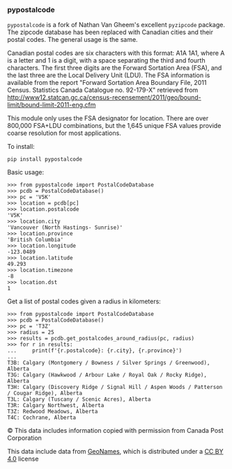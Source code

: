 ### pypostalcode

`pypostalcode` is a fork of Nathan Van Gheem's excellent `pyzipcode` package. The zipcode database has been replaced with Canadian cities and their postal codes. The general usage is the same.

Canadian postal codes are six characters with this format: A1A 1A1, where A is a letter and 1 is a digit, with a space separating the third and fourth characters. The first three digits are the Forward Sortation Area (FSA), and the last three are the Local Delivery Unit (LDU). The FSA information is available from the report "Forward Sortation Area Boundary File, 2011 Census. Statistics Canada Catalogue no. 92-179-X" retrieved from
 http://www12.statcan.gc.ca/census-recensement/2011/geo/bound-limit/bound-limit-2011-eng.cfm

This module only uses the FSA designator for location. There are over 800,000 FSA+LDU combinations, but the 1,645 unique FSA values provide coarse resolution for most applications.

To install:

```
pip install pypostalcode
```

Basic usage:

```pycon
>>> from pypostalcode import PostalCodeDatabase
>>> pcdb = PostalCodeDatabase()
>>> pc = 'V5K'
>>> location = pcdb[pc]
>>> location.postalcode
'V5K'
>>> location.city
'Vancouver (North Hastings- Sunrise)'
>>> location.province
'British Columbia'
>>> location.longitude
-123.0489
>>> location.latitude
49.293
>>> location.timezone
-8
>>> location.dst
1
```

Get a list of postal codes given a radius in kilometers:

```pycon
>>> from pypostalcode import PostalCodeDatabase
>>> pcdb = PostalCodeDatabase()
>>> pc = 'T3Z'
>>> radius = 25
>>> results = pcdb.get_postalcodes_around_radius(pc, radius)
>>> for r in results:
...     print(f'{r.postalcode}: {r.city}, {r.province}')
... 
T3B: Calgary (Montgomery / Bowness / Silver Springs / Greenwood), Alberta
T3G: Calgary (Hawkwood / Arbour Lake / Royal Oak / Rocky Ridge), Alberta
T3H: Calgary (Discovery Ridge / Signal Hill / Aspen Woods / Patterson / Cougar Ridge), Alberta
T3L: Calgary (Tuscany / Scenic Acres), Alberta
T3R: Calgary Northwest, Alberta
T3Z: Redwood Meadows, Alberta
T4C: Cochrane, Alberta
```

© This data includes information copied with permission from Canada Post Corporation

This data include data from [GeoNames](https://www.geonames.org/), which is distributed under a [CC BY 4.0](https://creativecommons.org/licenses/by/4.0/) license
